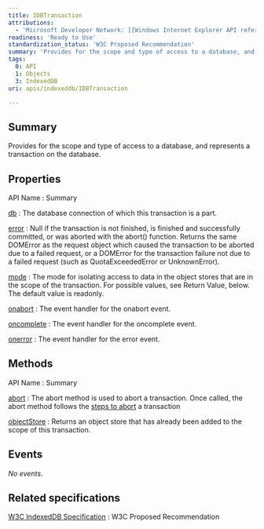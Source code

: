 ```yaml
---
title: IDBTransaction
attributions:
  - 'Microsoft Developer Network: [[Windows Internet Explorer API reference](http://msdn.microsoft.com/en-us/library/ie/hh828809%28v=vs.85%29.aspx) Article]'
readiness: 'Ready to Use'
standardization_status: 'W3C Proposed Recommendation'
summary: 'Provides for the scope and type of access to a database, and represents a transaction on the database.'
tags:
  0: API
  1: Objects
  3: IndexedDB
uri: apis/indexeddb/IDBTransaction

---
```

## Summary

Provides for the scope and type of access to a database, and represents a transaction on the database.

## Properties

API Name
:   Summary

[db](/apis/indexeddb/IDBTransaction/db)
:   The database connection of which this transaction is a part.

[error](/apis/indexeddb/IDBTransaction/error)
:   Null if the transaction is not finished, is finished and successfully committed, or was aborted with the abort() function. Returns the same DOMError as the request object which caused the transaction to be aborted due to a failed request, or a DOMError for the transaction failure not due to a failed request (such as QuotaExceededError or UnknownError).

[mode](/apis/indexeddb/IDBTransaction/mode)
:   The mode for isolating access to data in the object stores that are in the scope of the transaction. For possible values, see Return Value, below. The default value is readonly.

[onabort](/apis/indexeddb/IDBTransaction/onabort)
:   The event handler for the onabort event.

[oncomplete](/apis/indexeddb/IDBTransaction/oncomplete)
:   The event handler for the oncomplete event.

[onerror](/apis/indexeddb/IDBTransaction/onerror)
:   The event handler for the error event.

## Methods

API Name
:   Summary

[abort](/apis/indexeddb/IDBTransaction/abort)
:   The abort method is used to abort a transaction. Once called, the abort method follows the [steps to abort](http://www.w3.org/TR/IndexedDB/#dfn-steps-for-aborting-a-transaction) a transaction

[objectStore](/apis/indexeddb/IDBTransaction/objectStore)
:   Returns an object store that has already been added to the scope of this transaction.

## Events

*No events.*

## Related specifications

[W3C IndexedDB Specification](http://www.w3.org/TR/IndexedDB/)
:   W3C Proposed Recommendation
